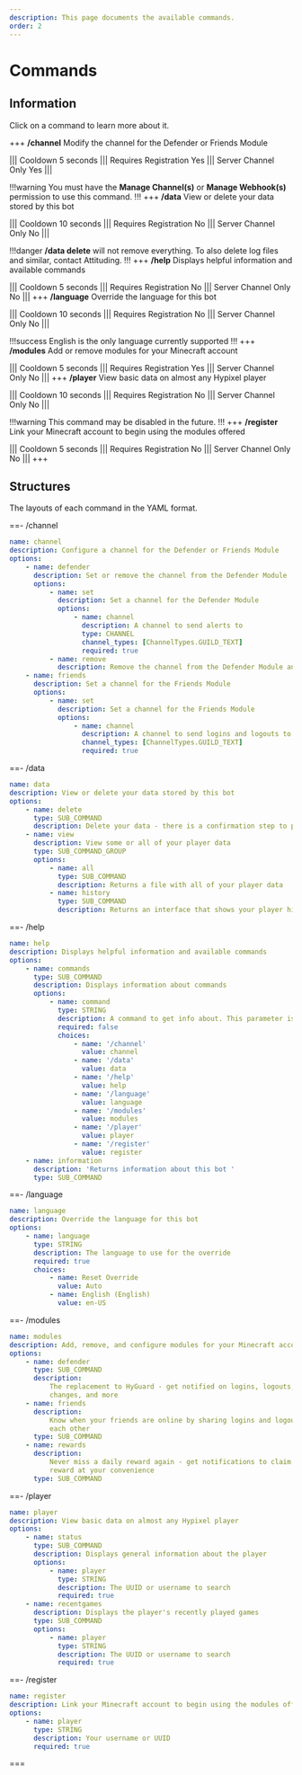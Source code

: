 ```yaml
---
description: This page documents the available commands.
order: 2
---
```


# Commands

## Information
Click on a command to learn more about it.

+++ **/channel**
Modify the channel for the Defender or Friends Module

||| Cooldown
5 seconds
||| Requires Registration
Yes
||| Server Channel Only
Yes
|||


!!!warning
You must have the **Manage Channel(s)** or **Manage Webhook(s)** permission to use this command.
!!!
+++ **/data**
View or delete your data stored by this bot

||| Cooldown
10 seconds
||| Requires Registration
No
||| Server Channel Only
No
|||

!!!danger
**/data delete** will not remove everything. To also delete log files and similar, contact Attituding.
!!!
+++ **/help**
Displays helpful information and available commands

||| Cooldown
5 seconds
||| Requires Registration
No
||| Server Channel Only
No
|||
+++ **/language**
Override the language for this bot

||| Cooldown
10 seconds
||| Requires Registration
No
||| Server Channel Only
No
|||

!!!success
English is the only language currently supported
!!!
+++ **/modules**
Add or remove modules for your Minecraft account

||| Cooldown
5 seconds
||| Requires Registration
Yes
||| Server Channel Only
No
|||
+++ **/player**
View basic data on almost any Hypixel player

||| Cooldown
10 seconds
||| Requires Registration
No
||| Server Channel Only
No
|||

!!!warning
This command may be disabled in the future.
!!!
+++ **/register**
Link your Minecraft account to begin using the modules offered

||| Cooldown
5 seconds
||| Requires Registration
No
||| Server Channel Only
No
|||
+++

## Structures
The layouts of each command in the YAML format.

==- /channel
```yaml
name: channel
description: Configure a channel for the Defender or Friends Module
options:
    - name: defender
      description: Set or remove the channel from the Defender Module
      options:
          - name: set
            description: Set a channel for the Defender Module
            options:
                - name: channel
                  description: A channel to send alerts to
                  type: CHANNEL
                  channel_types: [ChannelTypes.GUILD_TEXT]
                  required: true
          - name: remove
            description: Remove the channel from the Defender Module and send alerts via DMs
    - name: friends
      description: Set a channel for the Friends Module
      options:
          - name: set
            description: Set a channel for the Friends Module
            options:
                - name: channel
                  description: A channel to send logins and logouts to
                  channel_types: [ChannelTypes.GUILD_TEXT]
                  required: true
```
==- /data
```yaml
name: data
description: View or delete your data stored by this bot
options:
    - name: delete
      type: SUB_COMMAND
      description: Delete your data - there is a confirmation step to prevent accidents
    - name: view
      description: View some or all of your player data
      type: SUB_COMMAND_GROUP
      options:
          - name: all
            type: SUB_COMMAND
            description: Returns a file with all of your player data
          - name: history
            type: SUB_COMMAND
            description: Returns an interface that shows your player history
```
==- /help
```yaml
name: help
description: Displays helpful information and available commands
options:
    - name: commands
      type: SUB_COMMAND
      description: Displays information about commands
      options:
          - name: command
            type: STRING
            description: A command to get info about. This parameter is completely optional
            required: false
            choices:
                - name: '/channel'
                  value: channel
                - name: '/data'
                  value: data
                - name: '/help'
                  value: help
                - name: '/language'
                  value: language
                - name: '/modules'
                  value: modules
                - name: '/player'
                  value: player
                - name: '/register'
                  value: register
    - name: information
      description: 'Returns information about this bot '
      type: SUB_COMMAND
```
==- /language
```yaml
name: language
description: Override the language for this bot
options:
    - name: language
      type: STRING
      description: The language to use for the override
      required: true
      choices:
          - name: Reset Override
            value: Auto
          - name: English (English)
            value: en-US
```
==- /modules
```yaml
name: modules
description: Add, remove, and configure modules for your Minecraft account
options:
    - name: defender
      type: SUB_COMMAND
      description:
          The replacement to HyGuard - get notified on logins, logouts, version
          changes, and more
    - name: friends
      description:
          Know when your friends are online by sharing logins and logouts with
          each other
      type: SUB_COMMAND
    - name: rewards
      description:
          Never miss a daily reward again - get notifications to claim your daily
          reward at your convenience
      type: SUB_COMMAND
```
==- /player
```yaml
name: player
description: View basic data on almost any Hypixel player
options:
    - name: status
      type: SUB_COMMAND
      description: Displays general information about the player
      options:
          - name: player
            type: STRING
            description: The UUID or username to search
            required: true
    - name: recentgames
      description: Displays the player's recently played games
      type: SUB_COMMAND
      options:
          - name: player
            type: STRING
            description: The UUID or username to search
            required: true
```
==- /register
```yaml
name: register
description: Link your Minecraft account to begin using the modules offered
options:
    - name: player
      type: STRING
      description: Your username or UUID
      required: true
```
===